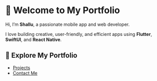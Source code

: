# 👋 Welcome to My Portfolio

Hi, I’m **Shallu**, a passionate mobile app and web developer.

I love building creative, user-friendly, and efficient apps using **Flutter**, **SwiftUI**, and **React Native**.

## 🔗 Explore My Portfolio
- [Projects](./projects.md)
- [Contact Me](./contact.md)

